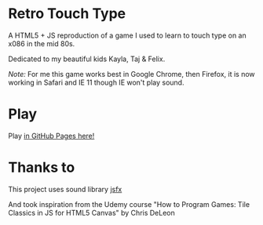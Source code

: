 # Retro Touch Type

A HTML5 + JS reproduction of a game I used to learn to touch type on an x086 in the mid 80s.

Dedicated to my beautiful kids Kayla, Taj & Felix.

_Note:_ For me this game works best in Google Chrome, then Firefox, it is now working in Safari and IE 11 though IE won't play sound.


# Play

Play [in GitHub Pages here!](http://krutisfood.github.io/retro-touch-type/)

# Thanks to

This project uses sound library [jsfx](https://github.com/loov/jsfx)

And took inspiration from the Udemy course "How to Program Games: Tile Classics in JS for HTML5 Canvas" by Chris DeLeon

